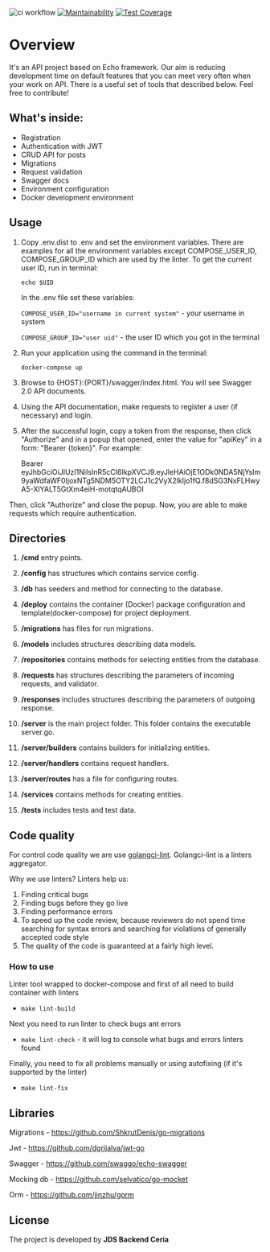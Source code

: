 ![ci workflow](https://github.com/khihadysucahyo/go-echo-boilerplate/actions/workflows/ci.yml/badge.svg)
[![Maintainability](https://api.codeclimate.com/v1/badges/b55f79729435efcc46f9/maintainability)](https://codeclimate.com/github/khihadysucahyo/go-echo-boilerplate/maintainability)
[![Test Coverage](https://api.codeclimate.com/v1/badges/b55f79729435efcc46f9/test_coverage)](https://codeclimate.com/github/khihadysucahyo/go-echo-boilerplate/test_coverage)

# Overview
It's an API project based on Echo framework.
Our aim is reducing development time on default features that you can meet very often when your work on API.
There is a useful set of tools that described below. Feel free to contribute!

## What's inside:

- Registration
- Authentication with JWT
- CRUD API for posts
- Migrations
- Request validation
- Swagger docs
- Environment configuration
- Docker development environment

## Usage
1. Copy .env.dist to .env and set the environment variables. There are examples for all the environment variables except COMPOSE_USER_ID, COMPOSE_GROUP_ID which are used by the linter. To get the current user ID, run in terminal:
    
    `echo $UID`
    
    In the .env file set these variables:

    `COMPOSE_USER_ID="username in current system"` - your username in system

    `COMPOSE_GROUP_ID="user uid"` - the user ID which you got in the terminal

2. Run your application using the command in the terminal:

    `docker-compose up`
3. Browse to {HOST}:{PORT}/swagger/index.html. You will see Swagger 2.0 API documents.
4. Using the API documentation, make requests to register a user (if necessary) and login.
5. After the successful login, copy a token from the response, then click "Authorize" and in a popup that opened, enter the value for "apiKey" in a form:
"Bearer {token}". For example:


    Bearer eyJhbGciOiJIUzI1NiIsInR5cCI6IkpXVCJ9.eyJleHAiOjE1ODk0NDA5NjYsIm9yaWdfaWF0IjoxNTg5NDM5OTY2LCJ1c2VyX2lkIjo1fQ.f8dSG3NxFLHwyA5-XIYALT5GtXm4eiH-motqtqAUBOI 

   
Then, click "Authorize" and close the popup.
Now, you are able to make requests which require authentication.

## Directories
1. **/cmd** entry points.

2. **/config** has structures which contains service config.

3. **/db** has seeders and method for connecting to the database.

4. **/deploy** contains the container (Docker) package configuration and template(docker-compose) for project deployment.

5. **/migrations** has files for run migrations.

6. **/models** includes structures describing data models.

7. **/repositories** contains methods for selecting entities from the database.

8. **/requests** has structures describing the parameters of incoming requests, and validator.

9. **/responses** includes structures describing the parameters of outgoing response.

10. **/server** is the main project folder. This folder contains the executable server.go.

11. **/server/builders** contains builders for initializing entities.

12. **/server/handlers** contains request handlers.

13. **/server/routes** has a file for configuring routes.

14. **/services** contains methods for creating entities.

15. **/tests**  includes tests and test data.

## Code quality
For control code quality we are use [golangci-lint](https://github.com/golangci/golangci-lint).
Golangci-lint is a linters aggregator.

Why we use linters? Linters help us:
1. Finding critical bugs
2. Finding bugs before they go live
3. Finding performance errors
4. To speed up the code review, because reviewers do not spend time searching for syntax errors and searching for
violations of generally accepted code style
5. The quality of the code is guaranteed at a fairly high level.

### How to use
Linter tool wrapped to docker-compose and first of all need to build container with linters

- `make lint-build`

Next you need to run linter to check bugs ant errors

- `make lint-check` - it will log to console what bugs and errors linters found

Finally, you need to fix all problems manually or using autofixing (if it's supported by the linter)

- `make lint-fix` 


## Libraries
Migrations - https://github.com/ShkrutDenis/go-migrations

Jwt - https://github.com/dgrijalva/jwt-go

Swagger - https://github.com/swaggo/echo-swagger

Mocking db - https://github.com/selvatico/go-mocket

Orm - https://github.com/jinzhu/gorm

## License
The project is developed by **JDS Backend Ceria**
